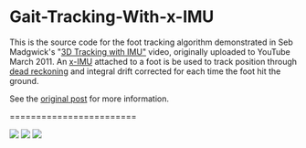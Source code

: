 Gait-Tracking-With-x-IMU
========================

This is the source code for the foot tracking algorithm demonstrated in Seb Madgwick's "[3D Tracking with IMU"](http://www.youtube.com/watch?v=6ijArKE8vKU) video, originally uploaded to YouTube March 2011.  An [x-IMU](http://www.x-io.co.uk/x-imu) attached to a foot is be used to track position through [dead reckoning](http://en.wikipedia.org/wiki/Dead_reckoning) and integral drift corrected for each time the foot hit the ground.

See the [original post](http://www.x-io.co.uk/gait-tracking-with-x-imu/) for more information.

========================

<img src="https://raw.github.com/xioTechnologies/Gait-Tracking-With-x-IMU/master/Screenshot%20-%20x-IMU%20Attached%20To%20Foot.png"/>

<img src="https://raw.github.com/xioTechnologies/Gait-Tracking-With-x-IMU/master/Screenshot%20-%20MATLAB%20Animation%20Close-Up.png"/>

<img src="https://raw.github.com/xioTechnologies/Gait-Tracking-With-x-IMU/master/Screenshot%20-%20MATLAB%20Animation%20Spiral%20Stairs.png"/>
